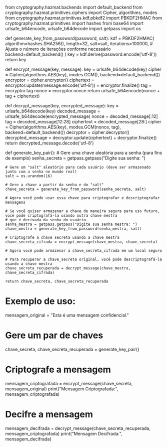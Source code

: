 from cryptography.hazmat.backends import default_backend
from cryptography.hazmat.primitives.ciphers import Cipher, algorithms, modes
from cryptography.hazmat.primitives.kdf.pbkdf2 import PBKDF2HMAC
from cryptography.hazmat.primitives import hashes
from base64 import urlsafe_b64encode, urlsafe_b64decode
import getpass
import os

def generate_key_from_password(password, salt):
    kdf = PBKDF2HMAC(
        algorithm=hashes.SHA256(),
        length=32,
        salt=salt,
        iterations=100000,  # Ajuste o número de iterações conforme necessário
        backend=default_backend()
    )
    key = kdf.derive(password.encode('utf-8'))
    return key

def encrypt_message(key, message):
    key = urlsafe_b64decode(key)
    cipher = Cipher(algorithms.AES(key), modes.GCM(), backend=default_backend())
    encryptor = cipher.encryptor()
    ciphertext = encryptor.update(message.encode('utf-8')) + encryptor.finalize()
    tag = encryptor.tag
    nonce = encryptor.nonce
    return urlsafe_b64encode(nonce + tag + ciphertext)

def decrypt_message(key, encrypted_message):
    key = urlsafe_b64decode(key)
    decoded_message = urlsafe_b64decode(encrypted_message)
    nonce = decoded_message[:12]
    tag = decoded_message[12:28]
    ciphertext = decoded_message[28:]
    cipher = Cipher(algorithms.AES(key), modes.GCM(nonce, tag), backend=default_backend())
    decryptor = cipher.decryptor()
    decrypted_message = decryptor.update(ciphertext) + decryptor.finalize()
    return decrypted_message.decode('utf-8')

def generate_key_pair():
    # Gere uma chave aleatória para a senha (para fins de exemplo)
    senha_secreta = getpass.getpass("Digite sua senha: ")

    # Gere um "salt" aleatório para cada usuário (deve ser armazenado junto com a senha no mundo real)
    salt = os.urandom(16)

    # Gere a chave a partir da senha e do "salt"
    chave_secreta = generate_key_from_password(senha_secreta, salt)

    # Agora você pode usar essa chave para criptografar e descriptografar mensagens

    # Se você quiser armazenar a chave de maneira segura para uso futuro, você pode criptografá-la usando outra chave mestra
    # que é derivada da senha do usuário.
    senha_mestra = getpass.getpass("Digite sua senha mestra: ")
    chave_mestra = generate_key_from_password(senha_mestra, salt)

    # Criptografe a chave secreta usando a chave mestra
    chave_secreta_cifrada = encrypt_message(chave_mestra, chave_secreta)

    # Agora você pode armazenar a chave_secreta_cifrada em um local seguro

    # Para recuperar a chave_secreta original, você pode descriptografá-la usando a chave mestra
    chave_secreta_recuperada = decrypt_message(chave_mestra, chave_secreta_cifrada)

    return chave_secreta, chave_secreta_recuperada

# Exemplo de uso:
mensagem_original = "Esta é uma mensagem confidencial."

# Gere um par de chaves
chave_secreta, chave_secreta_recuperada = generate_key_pair()

# Criptografe a mensagem
mensagem_criptografada = encrypt_message(chave_secreta, mensagem_original)
print("Mensagem Criptografada:", mensagem_criptografada)

# Decifre a mensagem
mensagem_decifrada = decrypt_message(chave_secreta_recuperada, mensagem_criptografada)
print("Mensagem Decifrada:", mensagem_decifrada)
